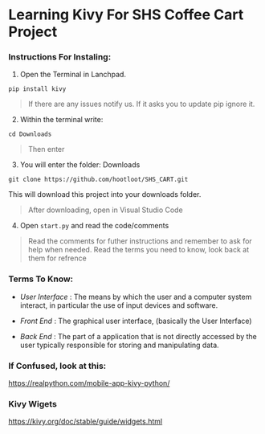 # Learning Kivy For SHS Coffee Cart Project

### Instructions For Instaling:
1. Open the Terminal in Lanchpad.

```pip install kivy```

> If there are any issues notify us. If it asks you to update pip ignore it. 

2. Within the terminal write:

```cd Downloads```
> Then enter

3. You will enter the folder: Downloads

```git clone https://github.com/hootloot/SHS_CART.git```

This will download this project into your downloads folder. 
> After downloading, open in Visual Studio Code

4. Open ```start.py``` and read the code/comments

> Read the comments for futher instructions and remember to ask for help when needed.
> Read the terms you need to know, look back at them for refrence

### Terms To Know:

- *User Interface* : The means by which the user and a computer system interact, in particular the use of input devices and software. 

- *Front End* : The graphical user interface, (basically the User Interface)


- *Back End* : The part of a application that is not directly accessed by the user typically responsible for storing and manipulating data. 

### If Confused, look at this:
https://realpython.com/mobile-app-kivy-python/

### Kivy Wigets 
https://kivy.org/doc/stable/guide/widgets.html




